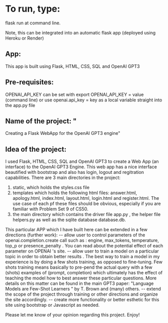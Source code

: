 # To run, type: 
flask run at command line. 

Note, this can be integrated into an automatic flask app (deployed using Heroku or Render) 

## App: 
This app is built using Flask, HTML, CSS, SQL and OpenAI GPT3 

## Pre-requisites:

OPENAI_API_KEY can be set with export OPENAI_API_KEY = value (command line) 
or use openai.api_key = key as a local variable straight into the app.py file 

## Name of the project: "

Creating a Flask WebApp for the OpenAI GPT3 engine"

## Idea of the project:

I used Flask, HTML, CSS, SQL and OpenAI GPT3 to create a Web App (an interface) to the OpenAI GPT3 Engine.
This web app has a nice interface beautified with bootstrap and also has login, logout and regitration capabilities. 
There are 3 main directories in the project:
1. static, which holds the styles.css file
2. templates which holds the following html files:
answer.html, apology.html, index.html, layout.html, login.html and register.html. 
The use case of each pf these files should be obvious, especially if you are
familiar with Problem Set 9 of CS50. 
3. the main directory which contains the driver file app.py , the helper file helpers.py as well as the sqlite database database.db. 

This particular APP which I have built here can be extended in a few directions (further work):
 -- allow user to control parameters of the openai.completion.create call such as :
 engine, max_tokens, temperature, top_p or presence_penalty . 
 You can read about the potential effect of each parameter on OPENAI 's site. 
 -- allow user to train a model on a particular topic in order to obtain better results .
 The best way to train a model in my experience is by doing a few shots training, as opposed 
 to fine-tuning. Few shots training means basically to pre-pend the actual query with a few (shots) examples
 of (prompt, completion) which ultimately has the effect of teaching the model how to best answer these 
 particular questions. More details on this matter can be found in the main GPT3 paper: 
"Language Models are Few-Shot Learners " by T. Brown and (many) others. 
-- extend the scope of the project through training or other directions and organize the site accordingly.
-- create more functionality or better esthetic for this site using bootstrap or Javascript as needed.  


Please let me know of your opinion regarding this project. Enjoy! 



